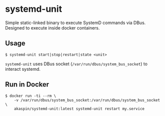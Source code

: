 # systemd-unit

Simple static-linked binary to execute SystemD commands via DBus. Designed to 
execute inside docker containers.

## Usage

```
$ systemd-unit start|stop|restart|state <unit>
```

`systemd-unit` uses DBus socket (`/var/run/dbus/system_bus_socket`) to 
interact systemd.

## Run in Docker

```
$ docker run -ti --rm \
    -v /var/run/dbus/system_bus_socket:/var/run/dbus/system_bus_socket \
    akaspin/systemd-unit:latest systemd-unit restart my.service
```